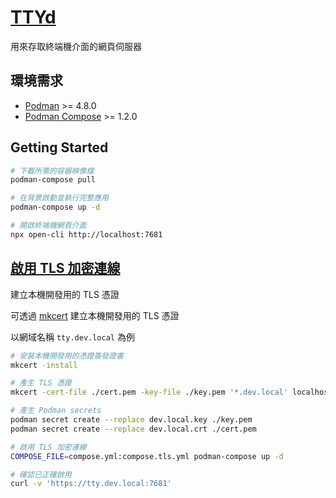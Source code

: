 # [TTYd](終端機網頁伺服器)

用來存取終端機介面的網頁伺服器

## 環境需求

- [Podman](https://podman.io/) >= 4.8.0
- [Podman Compose](https://github.com/containers/podman-compose) >= 1.2.0

## Getting Started

```sh
# 下載所需的容器映像檔
podman-compose pull

# 在背景啟動並執行完整應用
podman-compose up -d

# 開啟終端機網頁介面
npx open-cli http://localhost:7681
```

## [啟用 TLS 加密連線](https://github.com/tsl0922/ttyd/wiki/SSL-Usage)

建立本機開發用的 TLS 憑證

可透過 [mkcert](https://github.com/FiloSottile/mkcert) 建立本機開發用的 TLS 憑證

以網域名稱 `tty.dev.local` 為例

```sh
# 安裝本機開發用的憑證簽發證書
mkcert -install

# 產生 TLS 憑證
mkcert -cert-file ./cert.pem -key-file ./key.pem '*.dev.local' localhost

# 產生 Podman secrets
podman secret create --replace dev.local.key ./key.pem
podman secret create --replace dev.local.crt ./cert.pem

# 啟用 TLS 加密連線
COMPOSE_FILE=compose.yml:compose.tls.yml podman-compose up -d

# 確認已正確啟用
curl -v 'https://tty.dev.local:7681'
```
